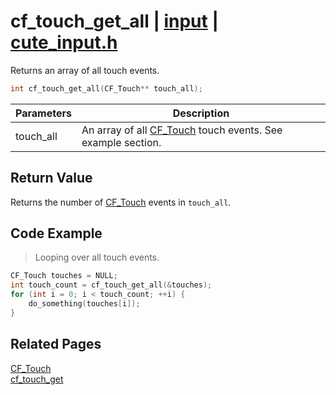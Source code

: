 # cf_touch_get_all | [input](https://github.com/RandyGaul/cute_framework/blob/master/docs/input/README.md) | [cute_input.h](https://github.com/RandyGaul/cute_framework/blob/master/include/cute_input.h)

Returns an array of all touch events.

```cpp
int cf_touch_get_all(CF_Touch** touch_all);
```

Parameters | Description
--- | ---
touch_all | An array of all [CF_Touch](https://github.com/RandyGaul/cute_framework/blob/master/docs/input/cf_touch.md) touch events. See example section.

## Return Value

Returns the number of [CF_Touch](https://github.com/RandyGaul/cute_framework/blob/master/docs/input/cf_touch.md) events in `touch_all`.

## Code Example

> Looping over all touch events.

```cpp
CF_Touch touches = NULL;
int touch_count = cf_touch_get_all(&touches);
for (int i = 0; i < touch_count; ++i) {
    do_something(touches[i]);
}
```

## Related Pages

[CF_Touch](https://github.com/RandyGaul/cute_framework/blob/master/docs/input/cf_touch.md)  
[cf_touch_get](https://github.com/RandyGaul/cute_framework/blob/master/docs/input/cf_touch_get.md)  
